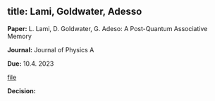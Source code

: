title: Lami, Goldwater, Adesso
---

**Paper:**   L. Lami, D. Goldwater, G. Adeso: A Post-Quantum Associative Memory
 
**Journal:** Journal of Physics A

**Due:** 10.4. 2023

[file](REF_lami2023/file.pdf)


**Decision:** 

